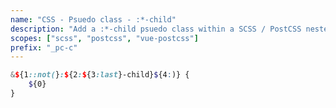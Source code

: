```yaml
---
name: "CSS - Psuedo class - :*-child"
description: "Add a :*-child psuedo class within a SCSS / PostCSS nested selector, optionally inside a :not() inversion"
scopes: ["scss", "postcss", "vue-postcss"]
prefix: "_pc-c"
---
```


```scss
&${1::not(}:${2:${3:last}-child}${4:)} {
	${0}
}
```
